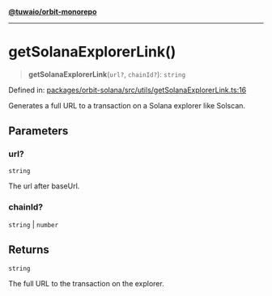 [**@tuwaio/orbit-monorepo**](../../../README.md)

***

# getSolanaExplorerLink()

> **getSolanaExplorerLink**(`url?`, `chainId?`): `string`

Defined in: [packages/orbit-solana/src/utils/getSolanaExplorerLink.ts:16](https://github.com/TuwaIO/orbit/blob/963519ff7917fc3b8cdb18a785e096a79ac29516/packages/orbit-solana/src/utils/getSolanaExplorerLink.ts#L16)

Generates a full URL to a transaction on a Solana explorer like Solscan.

## Parameters

### url?

`string`

The url after baseUrl.

### chainId?

`string` | `number`

## Returns

`string`

The full URL to the transaction on the explorer.
